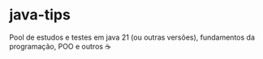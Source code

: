 # java-tips
Pool de estudos e testes em java 21 (ou outras versões), fundamentos da programação, POO e outros ☕
